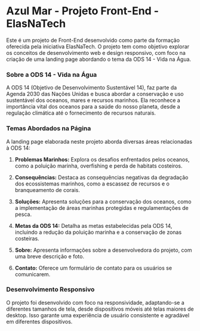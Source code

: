 # Azul Mar - Projeto Front-End - ElasNaTech

Este é um projeto de Front-End desenvolvido como parte da formação oferecida pela iniciativa ElasNaTech. O projeto tem como objetivo explorar os conceitos de desenvolvimento web e design responsivo, com foco na criação de uma landing page abordando o tema da ODS 14 - Vida na Água.

### Sobre a ODS 14 - Vida na Água

A ODS 14 (Objetivo de Desenvolvimento Sustentável 14), faz parte da Agenda 2030 das Nações Unidas e busca abordar a conservação e uso sustentável dos oceanos, mares e recursos marinhos. Ela reconhece a importância vital dos oceanos para a saúde do nosso planeta, desde a regulação climática até o fornecimento de recursos naturais.

### Temas Abordados na Página

A landing page elaborada neste projeto aborda diversas áreas relacionadas à ODS 14:

1. **Problemas Marinhos:** Explora os desafios enfrentados pelos oceanos, como a poluição marinha, overfishing e perda de habitats costeiros.

2. **Consequências:** Destaca as consequências negativas da degradação dos ecossistemas marinhos, como a escassez de recursos e o branqueamento de corais.

3. **Soluções:** Apresenta soluções para a conservação dos oceanos, como a implementação de áreas marinhas protegidas e regulamentações de pesca.

4. **Metas da ODS 14:** Detalha as metas estabelecidas pela ODS 14, incluindo a redução da poluição marinha e a conservação de zonas costeiras.

5. **Sobre:** Apresenta informações sobre a desenvolvedora do projeto, com uma breve descrição e foto.

6. **Contato:** Oferece um formulário de contato para os usuários se comunicarem.

### Desenvolvimento Responsivo

O projeto foi desenvolvido com foco na responsividade, adaptando-se a diferentes tamanhos de tela, desde dispositivos móveis até telas maiores de desktop. Isso garante uma experiência de usuário consistente e agradável em diferentes dispositivos.
